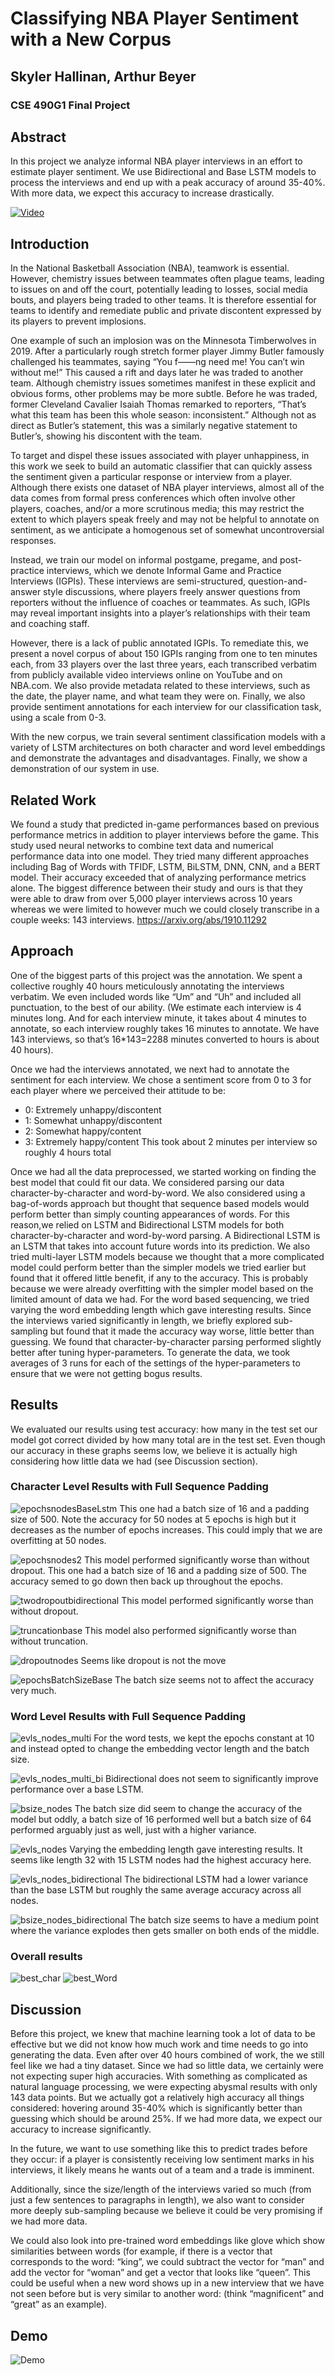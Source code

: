 # Classifying NBA Player Sentiment with a New Corpus
## Skyler Hallinan, Arthur Beyer
### CSE 490G1 Final Project

## Abstract

In this project we analyze informal NBA player interviews in an effort to estimate player sentiment. We use Bidirectional and Base LSTM models to process the interviews and end up with a peak accuracy of around 35-40%. With more data, we expect this accuracy to increase drastically.

[![Video](https://img.youtube.com/vi/MgP0RqchFjE/0.jpg)](https://www.youtube.com/watch?v=MgP0RqchFjE)

## Introduction

In the National Basketball Association (NBA), teamwork is essential. However, chemistry issues between teammates often plague teams, leading to issues on and off the court, potentially leading to losses, social media bouts, and players being traded to other teams. It is therefore essential for teams to identify and remediate public and private discontent expressed by its players to prevent implosions.
 
One example of such an implosion was on the Minnesota Timberwolves in 2019. After a particularly rough stretch former player Jimmy Butler famously challenged his teammates, saying “You f——ng need me! You can’t win without me!” This caused a rift and days later he was traded to another team. Although chemistry issues sometimes manifest in these explicit and obvious forms, other problems may be more subtle. Before he was traded, former Cleveland Cavalier Isaiah Thomas remarked to reporters, “That’s what this team has been this whole season: inconsistent.” Although not as direct as Butler’s statement, this was a similarly negative statement to Butler’s, showing his discontent with the team. 
    
To target and dispel these issues associated with player unhappiness, in this work we seek to build an automatic classifier that can quickly assess the sentiment given a particular response or interview from a player. Although there exists one dataset of NBA player interviews, almost all of the data comes from formal press conferences which often involve other players, coaches, and/or a more scrutinous media; this may restrict the extent to which players speak freely and may not be helpful to annotate on sentiment, as we anticipate a homogenous set of somewhat uncontroversial responses.

Instead, we train our model on informal postgame, pregame, and post-practice interviews, which we denote Informal Game and Practice Interviews (IGPIs). These interviews are semi-structured, question-and-answer style discussions, where players freely answer questions from reporters without the influence of coaches or teammates. As such, IGPIs may reveal important insights into a player’s relationships with their team and coaching staff. 

However, there is a lack of public annotated IGPIs. To remediate this, we present a novel
corpus of about 150 IGPIs ranging from one to ten minutes each, from 33 players over the last three years, each transcribed verbatim from publicly available video interviews online on YouTube and on NBA.com. We also provide metadata related to these interviews, such as the date, the player name, and what team they were on. Finally, we also provide sentiment annotations for each interview for our classification task, using a scale from 0-3.

With the new corpus, we train several sentiment classification models with a variety of LSTM architectures on both character and word level embeddings and demonstrate the advantages and disadvantages. Finally, we show a demonstration of our system in use.


## Related Work

We found a study that predicted in-game performances based on previous performance metrics in addition to player interviews before the game. This study used neural networks to combine text data and numerical performance data into one model. They tried many different approaches including Bag of Words with TFIDF, LSTM, BiLSTM, DNN, CNN, and a BERT model. Their accuracy exceeded that of analyzing performance metrics alone. The biggest difference between their study and ours is that they were able to draw from over 5,000 player interviews across 10 years whereas we were limited to however much we could closely transcribe in a couple weeks: 143 interviews.
https://arxiv.org/abs/1910.11292


## Approach

One of the biggest parts of this project was the annotation. We spent a collective roughly 40 hours meticulously annotating the interviews verbatim. We even included words like “Um” and “Uh” and included all punctuation, to the best of our ability. (We estimate each interview is 4 minutes long. And for each interview minute, it takes about 4 minutes to annotate, so each interview roughly takes 16 minutes to annotate. We have 143 interviews, so that’s 16*143=2288 minutes converted to hours is about 40 hours).

Once we had the interviews annotated, we next had to annotate the sentiment for each interview. We chose a sentiment score from 0 to 3 for each player where we perceived their attitude to be:
* 0: Extremely unhappy/discontent
* 1: Somewhat unhappy/discontent
* 2: Somewhat happy/content
* 3: Extremely happy/content
This took about 2 minutes per interview so roughly 4 hours total

Once we had all the data preprocessed, we started working on finding the best model that could fit our data. We considered parsing our data character-by-character and word-by-word. We also considered using a bag-of-words approach but thought that sequence based models would perform better than simply counting appearances of words. For this reason,we relied on LSTM and Bidirectional LSTM models for both character-by-character and word-by-word parsing. A Bidirectional LSTM is an LSTM that takes into account future words into its prediction. We also tried multi-layer LSTM models because we thought that a more complicated model could perform better than the simpler models we tried earlier but found that it offered little benefit, if any to the accuracy. This is probably because we were already overfitting with the simpler model based on the limited amount of data we had. For the word based sequencing, we tried varying the word embedding length which gave interesting results. Since the interviews varied significantly in length, we briefly explored sub-sampling but found that it made the accuracy way worse, little better than guessing. We found that character-by-character parsing performed slightly better after tuning hyper-parameters. To generate the data, we took averages of 3 runs for each of the settings of the hyper-parameters to ensure that we were not getting bogus results.

## Results

We evaluated our results using test accuracy: how many in the test set our model got correct divided by how many total are in the test set. Even though our accuracy in these graphs seems low, we believe it is actually high considering how little data we had (see Discussion section).

### Character Level Results with Full Sequence Padding
![epochsnodesBaseLstm](https://user-images.githubusercontent.com/28735634/102581159-d6627600-40b4-11eb-83b4-b073133c8dda.png)
This one had a batch size of 16 and a padding size of 500. Note the accuracy for 50 nodes at 5 epochs is high but it decreases as the number of epochs increases. This could imply that we are overfitting at 50 nodes.

![epochsnodes2](https://user-images.githubusercontent.com/28735634/102577550-19b8e680-40ad-11eb-9a61-43e7fc0fcc93.png)
This model performed significantly worse than without dropout.
This one had a batch size of 16 and a padding size of 500. The accuracy semed to go down then back up throughout the epochs.

![twodropoutbidirectional](https://user-images.githubusercontent.com/28735634/102665497-c2148c80-4139-11eb-9334-c298002e6d8e.png)
This model performed significantly worse than without dropout.

![truncationbase](https://user-images.githubusercontent.com/28735634/102665498-c345b980-4139-11eb-8bab-81097551a755.png)
This model also performed significantly worse than without truncation.

![dropoutnodes](https://user-images.githubusercontent.com/28735634/102665499-c345b980-4139-11eb-90a2-88ec474b9783.png)
Seems like dropout is not the move

![epochsBatchSizeBase](https://user-images.githubusercontent.com/28735634/102665671-13248080-413a-11eb-8804-141df86c8956.png)
The batch size seems not to affect the accuracy very much.

### Word Level Results with Full Sequence Padding
![evls_nodes_multi](https://user-images.githubusercontent.com/47925992/102675464-55f05380-414e-11eb-8548-acf881bbf153.png)
For the word tests, we kept the epochs constant at 10 and instead opted to change the embedding vector length and the batch size.

![evls_nodes_multi_bi](https://user-images.githubusercontent.com/47925992/102675465-5688ea00-414e-11eb-8857-9b6237b122e3.png)
Bidirectional does not seem to significantly improve performance over a base LSTM.

![bsize_nodes](https://user-images.githubusercontent.com/47925992/102675466-5688ea00-414e-11eb-8aab-282f2d900b5c.png)
The batch size did seem to change the accuracy of the model but oddly, a batch size of 16 performed well but a batch size of 64 performed arguably just as well, just with a higher variance.

![evls_nodes](https://user-images.githubusercontent.com/47925992/102675469-57218080-414e-11eb-9fe3-c4458c226e4f.png)
Varying the embedding length gave interesting results. It seems like length 32 with 15 LSTM nodes had the highest accuracy here.

![evls_nodes_bidirectional](https://user-images.githubusercontent.com/47925992/102675470-57218080-414e-11eb-8479-e1064354588f.png)
The bidirectional LSTM had a lower variance than the base LSTM but roughly the same average accuracy across all nodes.

![bsize_nodes_bidirectional](https://user-images.githubusercontent.com/47925992/102675471-57218080-414e-11eb-979c-339346806614.png)
The batch size seems to have a medium point where the variance explodes then gets smaller on both ends of the middle.


### Overall results
![best_char](https://user-images.githubusercontent.com/28735634/102678550-32cda000-415e-11eb-81b4-4ae04ec08066.png)
![best_Word](https://user-images.githubusercontent.com/28735634/102678553-33fecd00-415e-11eb-86dc-f5e16fb7949a.png)

## Discussion

Before this project, we knew that machine learning took a lot of data to be effective but we did not know how much work and time needs to go into generating the data. Even after over 40 hours combined of work, the we still feel like we had a tiny dataset. Since we had so little data, we certainly were not expecting super high accuracies. With something as complicated as natural language processing, we were expecting abysmal results with only 143 data points. But we actually got a relatively high accuracy all things considered: hovering around 35-40% which is significantly better than guessing which should be around 25%. If we had more data, we expect our accuracy to increase significantly.

In the future, we want to use something like this to predict trades before they occur: if a player is consistently receiving low sentiment marks in his interviews, it likely means he wants out of a team and a trade is imminent.

Additionally, since the size/length of the interviews varied so much (from just a few sentences to paragraphs in length), we also want to consider more deeply sub-sampling because we believe it could be very promising if we had more data.

We could also look into pre-trained word embeddings like glove which show similarities between words (for example, if there is a vector that corresponds to the word: “king”, we could subtract the vector for “man” and add the vector for “woman” and get a vector that looks like “queen”. This could be useful when a new word shows up in a new interview that we have not seen before but is very similar to another word: (think “magnificent” and “great” as an example).

## Demo
![Demo](https://user-images.githubusercontent.com/28735634/102678608-6f999700-415e-11eb-8b0c-35262254834c.gif)

